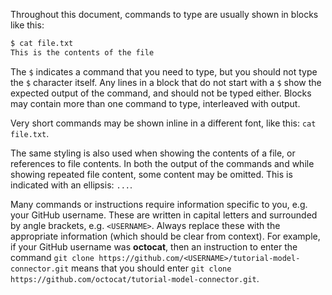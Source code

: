 Throughout this document, commands to type are usually shown in blocks like this:

```bash
$ cat file.txt
This is the contents of the file
```

The `$` indicates a command that you need to type, but you should not type the `$` character itself.
Any lines in a block that do not start with a `$` show the expected output of the command, and should not be typed either.
Blocks may contain more than one command to type, interleaved with output.

Very short commands may be shown inline in a different font, like this: `cat file.txt`.

The same styling is also used when showing the contents of a file, or references to file contents.
In both the output of the commands and while showing repeated file content, some content may be omitted.
This is indicated with an ellipsis: `...`.

Many commands or instructions require information specific to you, e.g. your GitHub username.
These are written in capital letters and surrounded by angle brackets, e.g. `<USERNAME>`.
Always replace these with the appropriate information (which should be clear from context).
For example, if your GitHub username was **octocat**, then an instruction to enter the command `git clone https://github.com/<USERNAME>/tutorial-model-connector.git` means that you should enter `git clone https://github.com/octocat/tutorial-model-connector.git`.

